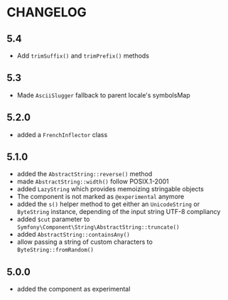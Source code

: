 # CHANGELOG

## 5.4

- Add `trimSuffix()` and `trimPrefix()` methods

## 5.3

- Made `AsciiSlugger` fallback to parent locale's symbolsMap

## 5.2.0

- added a `FrenchInflector` class

## 5.1.0

- added the `AbstractString::reverse()` method
- made `AbstractString::width()` follow POSIX.1-2001
- added `LazyString` which provides memoizing stringable objects
- The component is not marked as `@experimental` anymore
- added the `s()` helper method to get either an `UnicodeString` or `ByteString` instance,
  depending of the input string UTF-8 compliancy
- added `$cut` parameter to `Symfony\Component\String\AbstractString::truncate()`
- added `AbstractString::containsAny()`
- allow passing a string of custom characters to `ByteString::fromRandom()`

## 5.0.0

- added the component as experimental
